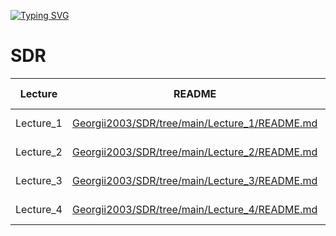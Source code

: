 ﻿[![Typing SVG](https://readme-typing-svg.herokuapp.com?font=Fira+Code&pause=1000&color=000000&background=FFFFFF&width=435&lines=Hello%2C+I'm+Georgii;A+group+student+ia131)](https://git.io/typing-svg)

# SDR
| Lecture | README | Справочный материал |
| ------ | ------ | ------ |
| Lecture_1 | [Georgii2003/SDR/tree/main/Lecture_1/README.md][P1] | [Лекция_1][L1] и [Лекция_2][L2] |
| Lecture_2 | [Georgii2003/SDR/tree/main/Lecture_2/README.md][P2] | [Лекция_3][L3] и [Лекция_4][L4] |
| Lecture_3 | [Georgii2003/SDR/tree/main/Lecture_3/README.md][P3] | [Лекция_5][L5] и [Лекция_6][L6] |
| Lecture_4 | [Georgii2003/SDR/tree/main/Lecture_4/README.md][P4] | [Лекция_7][L5] и [Лекция_8][L8] |

[P1]: <https://github.com/Georgii2003/SDR/tree/main/Lecture_1/README.md>
[P2]: <https://github.com/Georgii2003/SDR/tree/main/Lecture_2/README.md>
[P3]: <https://github.com/Georgii2003/SDR/tree/main/Lecture_3/README.md>
[P4]: <https://github.com/Georgii2003/SDR/tree/main/Lecture_4/README.md>



[L1]: <https://humble-ballcap-e09.notion.site/1-SDR-bf05fc1219da419d88d15f950007c08d>
[L2]: <https://humble-ballcap-e09.notion.site/2-84a9d15f81834c58a86af70a76991cec>
[L3]: <https://humble-ballcap-e09.notion.site/3-022075c5872a478a986df83e3e5dd6dd>
[L4]: <https://humble-ballcap-e09.notion.site/4-Python-5f78caed6b4c4d919115c5489dd4ffae>
[L5]: <https://humble-ballcap-e09.notion.site/5-5f9904dc31f747379b47610a5625be65>
[L6]: <https://humble-ballcap-e09.notion.site/6-PyAdi-Adalm-Pluto-SDR-7dabe605bb7243e3b8cb02ff208ca2bf>
[L8]: <https://humble-ballcap-e09.notion.site/8-Python-Spyder-c8f1d4266bd0468caadda311c2e6f812>